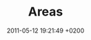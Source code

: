 ---
layout: page
status: publish
published: true
title: 'Areas'
date: '2011-05-12 19:21:49 +0200'
date_gmt: '2011-05-12 19:21:49 +0200'
categories: []
order: 25
tags: []
---